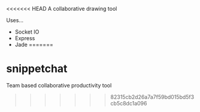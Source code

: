 <<<<<<< HEAD
A collaborative drawing tool

Uses...

* Socket IO
* Express
* Jade
=======
# snippetchat
Team based collaborative productivity tool
>>>>>>> 82315cb2d26a7a7f59bd015bd5f3cb5c8dc1a096

